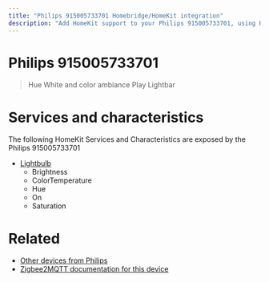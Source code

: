 ```yaml
---
title: "Philips 915005733701 Homebridge/HomeKit integration"
description: "Add HomeKit support to your Philips 915005733701, using Homebridge, Zigbee2MQTT and homebridge-z2m."
---
```

<!---
This file has been GENERATED using src/docgen/docgen.ts
DO NOT EDIT THIS FILE MANUALLY!
-->
# Philips 915005733701
> Hue White and color ambiance Play Lightbar


# Services and characteristics
The following HomeKit Services and Characteristics are exposed by
the Philips 915005733701

* [Lightbulb](../../light.md)
  * Brightness
  * ColorTemperature
  * Hue
  * On
  * Saturation


# Related
* [Other devices from Philips](../index.md#philips)
* [Zigbee2MQTT documentation for this device](https://www.zigbee2mqtt.io/devices/915005733701.html)